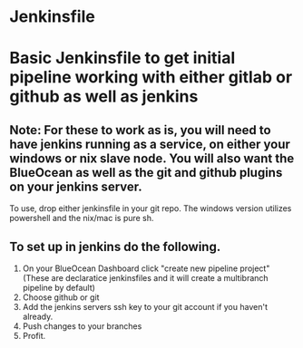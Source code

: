 # Jenkinsfile

# Basic Jenkinsfile to get initial pipeline working with either gitlab or github as well as jenkins

## Note: For these to work as is, you will need to have jenkins running as a service, on either your windows or nix slave node. You will also want the BlueOcean as well as the git and github plugins on your jenkins server. 

To use, drop either jenkinsfile in your git repo. The windows version utilizes powershell and the nix/mac is pure sh.

## To set up in jenkins do the following. 

1. On your BlueOcean Dashboard click "create new pipeline project" (These are declaratice jenkinsfiles and it will create a multibranch pipeline by default)
2. Choose github or git
3. Add the jenkins servers ssh key to your git account if you haven't already.
4. Push changes to your branches
5. Profit. 
